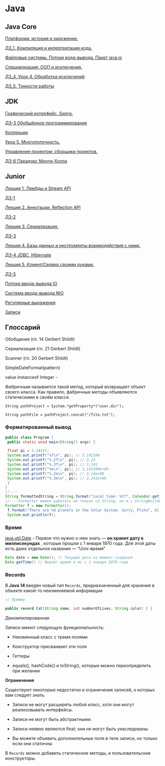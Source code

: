 # Java

## Java Core

[Платформа: история и окружение.](,/javacore1.md)

[ДЗ_1. Компиляция и интерпретация кода.](https://github.com/AndrewNizovkin/HomeWorks/tree/main/java_core_1)

[Файловые системы. Потоки вода-вывода. Пакет java.io](javacore2.md)

[Специализация: ООП и исключения.](javacore3.md)

[ДЗ_4. Урок 4. Обработка исключений](https://github.com/AndrewNizovkin/HomeWorks/tree/main/java_core_4)

[ДЗ_5. Тонкости работы](https://github.com/AndrewNizovkin/HomeWorks/tree/main/java_core_5)

## JDK

[Графический интерфейс. Swing.](swing.md)

[ДЗ-3 Обобщённое программирование](https://github.com/AndrewNizovkin/HomeWorks/tree/main/jdk_3)

[Коллекции](collections.md)

[Урок 5. Многопоточность.](multithreading.md)

[Управление проектом: сборщики проектов.](https://cloud.mail.ru/public/eRAn/DuY2Qt9ET)

[ДЗ-6 Парадокс Монти-Холла](https://github.com/AndrewNizovkin/HomeWorks/tree/main/jdk_6)

## Junior

[Лекция 1. Лямбды и Stream API](junior1.md)

[ДЗ-1](https://github.com/AndrewNizovkin/HomeWorks/tree/main/junior-1)

[Лекция 2. Аннотации, Reflection API](junior2.md)

[ДЗ-2](https://github.com/AndrewNizovkin/HomeWorks/tree/main/junior-2)

[Лекция 3. Сериализация.](junior3.md)

[ДЗ-3](https://github.com/AndrewNizovkin/HomeWorks/tree/main/junior-3)

[Лекция 4. Базы данных и инструменты взаимодействия с ними.](junior4.md)

[ДЗ-4 JDBC, Hibernate](https://github.com/AndrewNizovkin/HomeWorks/tree/main/junior-4)

[Лекция 5. Клиент/Сервер своими руками.](junior5.md)

[ДЗ-5](https://github.com/AndrewNizovkin/HomeWorks/tree/main/junior-5)

[Потоки ввода-вывода IO](junior_io.md)

[Система ввода-вывода NIO](junior_nio.md)

[Регулярные выражения](regular.md)

[Записи](records.md)

## Глоссарий

Обобщения (гл. 14 Gerbert Shildt)

Сериализация (гл. 21 Gerbert Shildt)

Scanner (гл. 20 Gerbert Shildt)

SimpleDateFormat(pattern)

value instanceof Integer - 

Фабричным  называется такой метод, который возвращает объект своего класса. Как правило, фабричные методы объявляются статическими в своём классе.

`String pathProject = System.*getProperty*("user.dir");`

`String pathFile = pathProject.concat("/file.txt");`

### Форматированный вывод

```java
public class Program {
 public static void main(String[] args) {

 float pi = 3.1415f;
 System.out.printf("%f\n", pi); // 3,141500
 System.out.printf("%.2f\n", pi); // 3,14
 System.out.printf("%.3f\n", pi); // 3,141
 System.out.printf("%e\n", pi); // 3,141500e+00
 System.out.printf("%.2e\n", pi); // 3,14e+00
 System.out.printf("%.3e\n", pi); // 3,141e+00
 }
}
//----
String formattedString = String.format("Local time: %tT", Calendar.getInstance());
//----Formatter можен работать не только со String, но и с StringBuilder, например
Formatter f = new Formatter(); 
 f.format("There are %d planets in the Solar System. Sorry, Pluto", 8); 
 System.out.println(f);
```
### Время

[java.util.Date](http://java.util.Date) - Первое что нужно о нем знать — **он хранит дату в миллисекундах**
, которые прошли с 1 января 1970 года. Для этой даты есть даже отдельное название — “Unix-время”

```java
Date date = new Date(); // Текущая дата на момент создания
Date.getTime() // Вернёт время в мс с 1 января 1970 года
```

### Records

В **Java 14** введён новый тип `Records`, предназначенный для хранения в объекте какой-то неизменяемой информации

```java
// Пример

public record Cat(String name, int numberOfLives, String color) { }

```

Декомпилированная 

Записи имеют следующую функциональность:

- Неизменный класс с тремя полями

- Конструктор присваивает эти поля

- Геттеры

- equals(), hashCode() и toString(), которые можно переопределить при желании

**Ограничения**

Существуют некоторые недостатки и ограничения записей, о которых вам следует знать.

- Записи не могут расширять любой класс, хотя они могут 
реализовывать интерфейсы.

- Записи не могут быть абстрактными.

- Записи неявно являются final; они не могут быть унаследованы

- Вы можете объявить дополнительные поля в теле записи, но только если они статичны

В `Records` можно добавить статические методы, и пользовательские конструкторы.